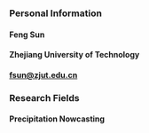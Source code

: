 ### Personal Information
#### Feng Sun
#### Zhejiang University of Technology
#### fsun@zjut.edu.cn

### Research Fields
#### Precipitation Nowcasting
